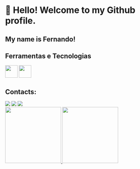 # 👋 Hello! Welcome to my Github profile.
## My name is Fernando!

## Ferramentas e Tecnologias

<img loading="lazy" src="https://cdn.jsdelivr.net/gh/devicons/devicon/icons/git/git-original.svg" width="40" height="40"/> <img src="https://cdn.jsdelivr.net/gh/devicons/devicon@latest/icons/csharp/csharp-original.svg" width="40" height="40" />
          

## Contacts:

<div>
<a href="https://instagram.com/fernandoljpr" target="_blank"><img loading="lazy" src="https://img.shields.io/badge/-Instagram-%23E4405F?style=for-the-badge&logo=instagram&logoColor=white" target="_blank"></a>
<a href = "fernandoluisjasse21@gmail.com"><img loading="lazy" src="https://img.shields.io/badge/Gmail-D14836?style=for-the-badge&logo=gmail&logoColor=white" target="_blank"></a>
<a href="https://www.linkedin.com/in/fernando-ramalho-programador" target="_blank"><img loading="lazy" src="https://img.shields.io/badge/-LinkedIn-%230077B5?style=for-the-badge&logo=linkedin&logoColor=white" target="_blank"></a>
</div>    

<div>
<a href="https://github.com/Atered_01">
<img loading="lazy" height="180em" src="https://github-readme-stats.vercel.app/api/top-langs/?username=Atered01&layout=compact&langs_count=7&theme=dracula"/>
<img loading="lazy" height="180em" src="https://github-readme-stats.vercel.app/api?username=Atered01&show_icons=true&theme=dracula&include_all_commits=true&count_private=true"/>
</div>
